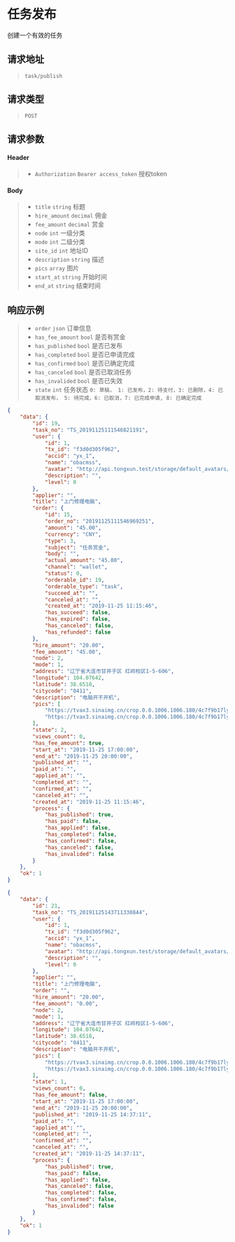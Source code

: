 # 任务发布

创建一个有效的任务

## 请求地址

> `task/publish`

## 请求类型

> `POST`

## 请求参数

#### Header

> - `Authorization` `Bearer access_token` 授权token

#### Body

> - `title` `string` 标题
> - `hire_amount` `decimal` 佣金
> - `fee_amount` `decimal` 赏金
> - `node` `int` 一级分类
> - `mode` `int` 二级分类
> - `site_id` `int` 地址ID
> - `description` `string` 描述
> - `pics` `array` 图片
> - `start_at` `string` 开始时间
> - `end_at` `string` 结束时间

## 响应示例

> - `order` `json` 订单信息
> - `has_fee_amount` `bool` 是否有赏金
> - `has_published` `bool` 是否已发布
> - `has_completed` `bool` 是否已申请完成
> - `has_confirmed` `bool` 是否已确定完成
> - `has_canceled` `bool` 是否已取消任务
> - `has_invalided` `bool` 是否已失效
> - `state` `int` 任务状态 `0: 草稿， 1: 已发布，2: 待支付，3: 已删除，4: 已取消发布， 5: 待完成，6: 已取消，7: 已完成申请, 8: 已确定完成`

```json
{
    "data": {
        "id": 19,
        "task_no": "TS_20191125111546821191",
        "user": {
            "id": 1,
            "tx_id": "f3d0d305f962",
            "accid": "yx_1",
            "name": "obacmss",
            "avatar": "http://api.tongxun.test/storage/default_avatars/pic_020.jpg",
            "description": "",
            "level": 0
        },
        "applier": "",
        "title": "上门修理电脑",
        "order": {
            "id": 15,
            "order_no": "20191125111546969251",
            "amount": "45.00",
            "currency": "CNY",
            "type": 3,
            "subject": "任务赏金",
            "body": "",
            "actual_amount": "45.00",
            "channel": "wallet",
            "status": 0,
            "orderable_id": 19,
            "orderable_type": "task",
            "succeed_at": "",
            "canceled_at": "",
            "created_at": "2019-11-25 11:15:46",
            "has_succeed": false,
            "has_expired": false,
            "has_canceled": false,
            "has_refunded": false
        },
        "hire_amount": "20.00",
        "fee_amount": "45.00",
        "node": 2,
        "mode": 1,
        "address": "辽宁省大连市甘井子区 红岭校区1-5-606",
        "longitude": 104.07642,
        "latitude": 38.6518,
        "citycode": "0411",
        "description": "电脑开不开机",
        "pics": [
            "https://tvax3.sinaimg.cn/crop.0.0.1006.1006.180/4c7f9b17ly8fwpigg780qj20ry0ryabc.jpg",
            "https://tvax3.sinaimg.cn/crop.0.0.1006.1006.180/4c7f9b17ly8fwpigg780qj20ry0ryabc.jpg"
        ],
        "state": 2,
        "views_count": 0,
        "has_fee_amount": true,
        "start_at": "2019-11-25 17:00:00",
        "end_at": "2019-11-25 20:00:00",
        "published_at": "",
        "paid_at": "",
        "applied_at": "",
        "completed_at": "",
        "confirmed_at": "",
        "canceled_at": "",
        "created_at": "2019-11-25 11:15:46",
        "process": {
            "has_published": true,
            "has_paid": false,
            "has_applied": false,
            "has_completed": false,
            "has_confirmed": false,
            "has_canceled": false,
            "has_invalided": false
        }
    },
    "ok": 1
}
```

```json
{
    "data": {
        "id": 21,
        "task_no": "TS_20191125143711330844",
        "user": {
            "id": 1,
            "tx_id": "f3d0d305f962",
            "accid": "yx_1",
            "name": "obacmss",
            "avatar": "http://api.tongxun.test/storage/default_avatars/pic_020.jpg",
            "description": "",
            "level": 0
        },
        "applier": "",
        "title": "上门修理电脑",
        "order": "",
        "hire_amount": "20.00",
        "fee_amount": "0.00",
        "node": 2,
        "mode": 1,
        "address": "辽宁省大连市甘井子区 红岭校区1-5-606",
        "longitude": 104.07642,
        "latitude": 38.6518,
        "citycode": "0411",
        "description": "电脑开不开机",
        "pics": [
            "https://tvax3.sinaimg.cn/crop.0.0.1006.1006.180/4c7f9b17ly8fwpigg780qj20ry0ryabc.jpg",
            "https://tvax3.sinaimg.cn/crop.0.0.1006.1006.180/4c7f9b17ly8fwpigg780qj20ry0ryabc.jpg"
        ],
        "state": 1,
        "views_count": 0,
        "has_fee_amount": false,
        "start_at": "2019-11-25 17:00:00",
        "end_at": "2019-11-25 20:00:00",
        "published_at": "2019-11-25 14:37:11",
        "paid_at": "",
        "applied_at": "",
        "completed_at": "",
        "confirmed_at": "",
        "canceled_at": "",
        "created_at": "2019-11-25 14:37:11",
        "process": {
            "has_published": true,
            "has_paid": false,
            "has_applied": false,
            "has_canceled": false,
            "has_completed": false,
            "has_confirmed": false,
            "has_invalided": false
        }
    },
    "ok": 1
}
```